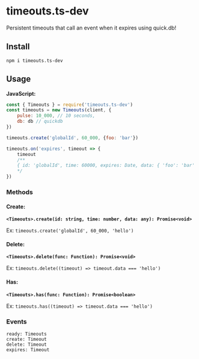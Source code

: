# timeouts.ts-dev
Persistent timeouts that call an event when it expires using quick.db!

## Install
```
npm i timeouts.ts-dev
```

## Usage
**JavaScript:**
```js
const { Timeouts } = require('timeouts.ts-dev')
const timeouts = new Timeouts(client, {
    pulse: 10_000, // 10 seconds,
    db: db // quickdb
})

timeouts.create('globalId', 60_000, {foo: 'bar'})

timeouts.on('expires', timeout => {
    timeout
    /**
    { id: 'globalId', time: 60000, expires: Date, data: { 'foo': 'bar' } }
    */ 
})
```

### Methods
#### Create:
**`<Timeouts>.create(id: string, time: number, data: any): Promise<void>`**

Ex: `timeouts.create('globalId', 60_000, 'hello')`
#### Delete:
**`<Timeouts>.delete(func: Function): Promise<void>`**

Ex: `timeouts.delete((timeout) => timeout.data === 'hello')`
#### Has:
**`<Timeouts>.has(func: Function): Promise<boolean>`**

Ex: `timeouts.has((timeout) => timeout.data === 'hello')`

### Events
```
ready: Timeouts
create: Timeout
delete: Timeout
expires: Timeout
```